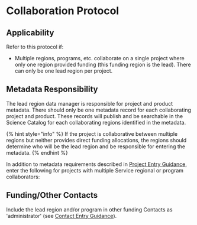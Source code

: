 # Collaboration Protocol

## Applicability

Refer to this protocol if:

* Multiple regions, programs, etc. collaborate on a single project where only one region provided funding \(this funding region is the lead\). There can only be one lead region per project.

## Metadata Responsibility

The lead region data manager is responsible for project and product metadata. There should only be one metadata record for each collaborating project and product. These records will publish and be searchable in the Science Catalog for each collaborating regions identified in the metadata.

{% hint style="info" %}
If the project is collaborative between multiple regions but neither provides direct funding allocations, the regions should determine who will be the lead region and be responsible for entering the metadata.
{% endhint %}

In addition to metadata requirements described in [Project Entry Guidance](../project-entry-guidance/), enter the following for projects with multiple Service regional  or program collaborators:

## Funding/Other Contacts

Include the lead region and/or program in other funding Contacts as 'administrator' \(see [Contact Entry Guidance](../contacts/)\).

